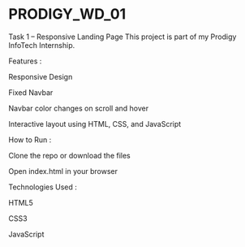 # PRODIGY_WD_01

Task 1 – Responsive Landing Page
This project is part of my Prodigy InfoTech Internship.

Features :

Responsive Design

Fixed Navbar

Navbar color changes on scroll and hover

Interactive layout using HTML, CSS, and JavaScript

How to Run :

Clone the repo or download the files

Open index.html in your browser

Technologies Used :

HTML5

CSS3

JavaScript

